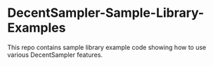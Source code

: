 # DecentSampler-Sample-Library-Examples
This repo contains sample library example code showing how to use various DecentSampler features.
